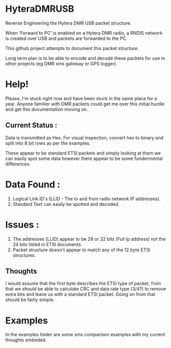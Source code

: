 # HyteraDMRUSB
Reverse Engineering the Hytera DMR USB packet structure.

When 'Forward to PC' is enabled on a Hytera DMR radio, a RNDIS network is created over USB and packets are forwarded to the PC.

This github project attempts to document this packet structure.

Long term plan is to be able to encode and decode these packets for use in other projects (eg DMR sms gateway or GPS logger).

# Help!
Please, I'm stuck right now and have been stuck in the same place for a year. Anyone familier with DMR packets could get me over this initial hurdle and get this documentation moving on.

Current Status :
---------------

Data is transmitted as Hex.
For visual inspection, convert hex to binary and split into 8 bit rows as per the examples.

These appear to be standard ETSI packets and simply looking at them we can easily spot some data however there appear to be some fundermental differences.

# Data Found :
1) Logical Link ID's (LLID - The to and from radio network IP addresses).
2) Standard Text can easily be spotted and decoded.

# Issues :
1) The addresses (LLID) appear to be 28 or 32 bits (Full ip address) not the 24 bits listed in ETSI documents.
2) Packet structure doesn't appear to match any of the 12 byte ETSI structures.

Thoughts
--------

I would assume that the first byte describes the ETSI type of packet, from that we should be able to calculate CRC and data rate type (3/4?) to remove extra bits and leave us with a standard ETSI packet. Going on from that should be fairly simple.

# Examples
In the examples folder are some sms comparison examples with my current thoughts embeded.
